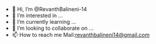 - 👋 Hi, I’m @RevanthBalineni-14
- 👀 I’m interested in ...
- 🌱 I’m currently learning ...
- 💞️ I’m looking to collaborate on ...
- 📫 How to reach me Mail:revanthbalineni14@gmail.com

<!---
RevanthBalineni-14/RevanthBalineni-14 is a ✨ special ✨ repository because its `README.md` (this file) appears on your GitHub profile.
You can click the Preview link to take a look at your changes.
--->
